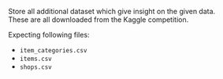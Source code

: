 Store all additional dataset which give insight on the given data.  
These are all downloaded from the Kaggle competition.

Expecting following files:
+ `item_categories.csv`
+ `items.csv`
+ `shops.csv`

